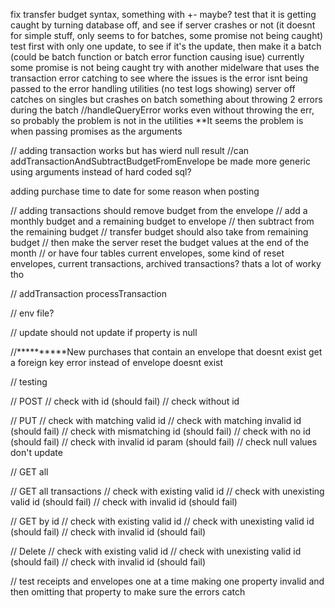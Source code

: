 fix transfer budget syntax, something with +- maybe?
test that it is getting caught by turning database off, and see if server crashes or not (it doesnt for simple stuff, only seems to for batches, some promise not being caught)
test first with only one update, to see if it's the update, then make it a batch (could be batch function or batch error function causing isue)
currently some promise is not being caught
try with another midelware that uses the transaction error catching to see where the issues is
the error isnt being passed to the error handling utilities (no test logs showing)
server off catches on singles but crashes on batch
something about throwing 2 errors during the batch
//handleQueryError works even without throwing the err, so probably the problem is not in the utilities
**It seems the problem is when passing promises as the arguments


// adding transaction works but has wierd null result
//can addTransactionAndSubtractBudgetFromEnvelope be made more generic using arguments instead of hard coded sql?


adding purchase time to date for some reason when posting






// adding transactions should remove budget from the envelope
// add a monthly budget and a remaining budget to envelope
// then subtract from the remaining budget
// transfer budget should also take from remaining budget
// then make the server reset the budget values at the end of the month
// or have four tables current envelopes, some kind of reset envelopes, current transactions, archived transactions? thats a lot of worky tho

// addTransaction processTransaction

// env file?


// update should not update if property is null



//**********New purchases that contain an envelope that doesnt exist get a foreign key error instead of envelope doesnt exist









// testing

// POST
// check with id (should fail)
// check without id

// PUT
// check with matching valid id 
// check with matching invalid id (should fail)
// check with mismatching id (should fail)
// check with no id (should fail)
// check with invalid id param (should fail)
// check null values don't update

// GET all

// GET all transactions
// check with existing valid id 
// check with unexisting valid id (should fail)
// check with invalid id (should fail)

// GET by id
// check with existing valid id 
// check with unexisting valid id (should fail)
// check with invalid id (should fail)

// Delete
// check with existing valid id 
// check with unexisting valid id (should fail)
// check with invalid id (should fail)

// test receipts and envelopes one at a time making one property invalid and then omitting that property to make sure the errors catch






